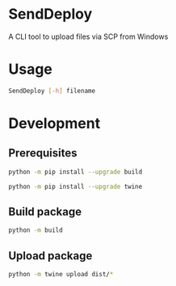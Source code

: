 # SendDeploy

A CLI tool to upload files via SCP from Windows

# Usage

```bash
SendDeploy [-h] filename
```

# Development

## Prerequisites

```bash
python -m pip install --upgrade build
```

```bash
python -m pip install --upgrade twine
```

## Build package

```bash
python -m build
```

## Upload package

```bash
python -m twine upload dist/*
```
